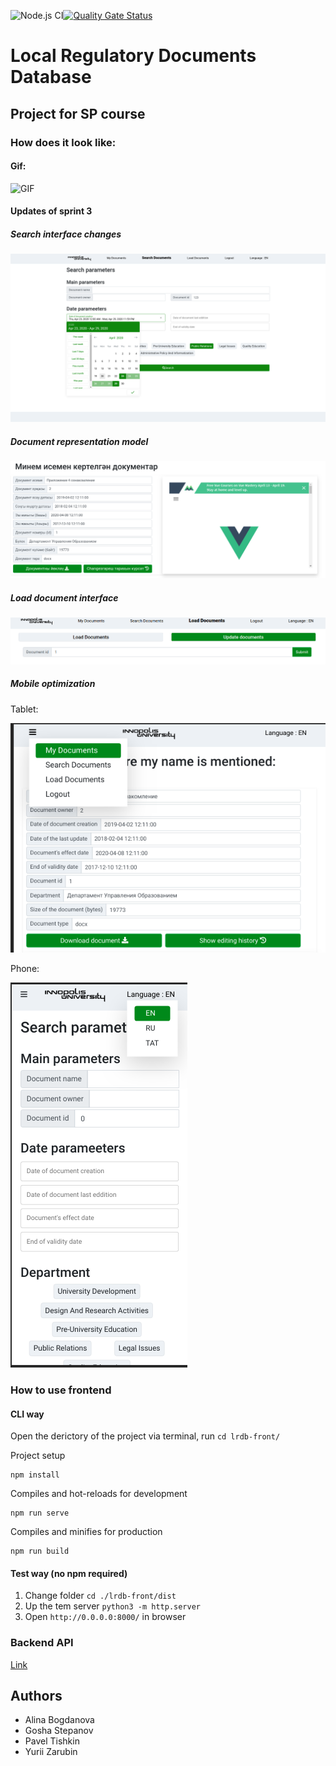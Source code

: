 ![Node.js CI](https://github.com/MefAldemisov/LocalRegularityDocumentsDatabase/workflows/Node.js%20CI/badge.svg)[![Quality Gate Status](https://sonarcloud.io/api/project_badges/measure?project=MefAldemisov_LocalRegularityDocumentsDatabase&metric=alert_status)](https://sonarcloud.io/dashboard?id=MefAldemisov_LocalRegularityDocumentsDatabase)

# Local Regulatory Documents Database

## Project for SP course

### How does it look like:

#### Gif:

![GIF](./media/interface.gif)

#### Updates of sprint 3

##### Search interface changes

![Search page](./media/search.png)

##### Document representation model

![Document](./media/representation.png)

##### Load document interface

![Load document interface](./media/load.png)

##### Mobile optimization

Tablet:

![tablet](./media/tablet.png)

Phone:

![phone](./media/mobile.png)

### How to use frontend

#### CLI way

Open the derictory of the project via terminal, run `cd lrdb-front/`

Project setup

```
npm install
```

Compiles and hot-reloads for development

```
npm run serve
```

Compiles and minifies for production

```
npm run build
```

#### Test way (no npm required)

1. Change folder `cd ./lrdb-front/dist`
2. Up the tem server `python3 -m http.server`
3. Open `http://0.0.0.0:8000/` in browser

### Backend API

[Link](https://documenter.getpostman.com/view/10962051/SzYdRvWC)

## Authors

-   Alina Bogdanova
-   Gosha Stepanov
-   Pavel Tishkin
-   Yurii Zarubin
